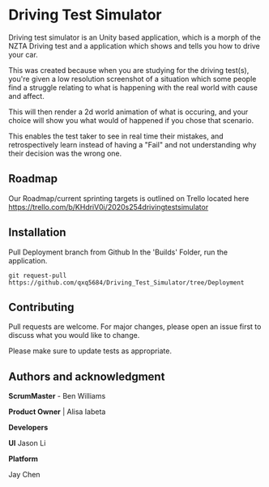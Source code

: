 # Driving Test Simulator

Driving test simulator is an Unity based application, which is a morph of the NZTA Driving test and a application which shows and tells you how to drive your car.

This was created because when you are studying for the driving test(s), you're given a low resolution screenshot of a situation which some people find a struggle relating to what is happening with the real world with cause and affect.

This will then render a 2d world animation of what is occuring, and your choice will show you what would of happened if you chose that scenario.

This enables the test taker to see in real time their mistakes, and retrospectively learn instead of having a "Fail" and not understanding why their decision was the wrong one.

## Roadmap
Our Roadmap/current sprinting targets is outlined on Trello located here https://trello.com/b/KHdriV0i/2020s254drivingtestsimulator


## Installation

Pull Deployment branch from Github
In the 'Builds' Folder, run the application.

```
git request-pull https://github.com/qxq5684/Driving_Test_Simulator/tree/Deployment
```


## Contributing
Pull requests are welcome. For major changes, please open an issue first to discuss what you would like to change.

Please make sure to update tests as appropriate.

## Authors and acknowledgment

**ScrumMaster** - Ben Williams

**Product Owner** | Alisa Iabeta

**Developers**

**UI**  Jason Li

**Platform**

Jay Chen


